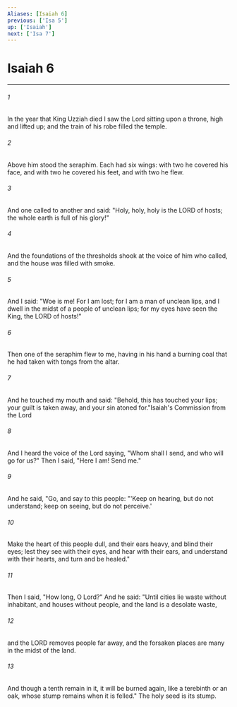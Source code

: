 ```yaml
---
Aliases: [Isaiah 6]
previous: ['Isa 5']
up: ['Isaiah']
next: ['Isa 7']
---
```

# Isaiah 6

***

 

###### 1 
In the year that King Uzziah died I saw the Lord sitting upon a throne, high and lifted up; and the train of his robe filled the temple. 
 

###### 2 
Above him stood the seraphim. Each had six wings: with two he covered his face, and with two he covered his feet, and with two he flew. 
 

###### 3 
And one called to another and said:
 "Holy, holy, holy is the LORD of hosts; 
 the whole earth is full of his glory!"
 
 

###### 4 
And the foundations of the thresholds shook at the voice of him who called, and the house was filled with smoke. 
 

###### 5 
And I said: "Woe is me! For I am lost; for I am a man of unclean lips, and I dwell in the midst of a people of unclean lips; for my eyes have seen the King, the LORD of hosts!"
 
 

###### 6 
Then one of the seraphim flew to me, having in his hand a burning coal that he had taken with tongs from the altar. 
 

###### 7 
And he touched my mouth and said: "Behold, this has touched your lips; your guilt is taken away, and your sin atoned for."Isaiah's Commission from the Lord
 
 

###### 8 
And I heard the voice of the Lord saying, "Whom shall I send, and who will go for us?" Then I said, "Here I am! Send me." 
 

###### 9 
And he said, "Go, and say to this people:
 "'Keep on hearing, but do not understand; 
 keep on seeing, but do not perceive.' 
 
 

###### 10 
Make the heart of this people dull, 
 and their ears heavy, 
 and blind their eyes; 
 lest they see with their eyes, 
 and hear with their ears, 
 and understand with their hearts, 
 and turn and be healed." 
 
 

###### 11 
Then I said, "How long, O Lord?" 
 And he said: 
 "Until cities lie waste 
 without inhabitant, 
 and houses without people, 
 and the land is a desolate waste, 
 
 

###### 12 
and the LORD removes people far away, 
 and the forsaken places are many in the midst of the land. 
 
 

###### 13 
And though a tenth remain in it, 
 it will be burned again, 
 like a terebinth or an oak, 
 whose stump remains 
 when it is felled." 
 The holy seed is its stump.
 
